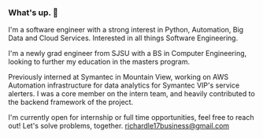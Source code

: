 ### What's up. 👋

I'm a software engineer with a strong interest in Python, Automation, Big Data and Cloud Services. 
Interested in all things Software Engineering. 

I'm a newly grad engineer from SJSU with a BS in Computer Engineering, looking to further my education in the masters program.


Previously interned at Symantec in Mountain View, working on AWS Automation infrastructure for data analytics for Symantec VIP's service alerters. 
I was a core member on the intern team, and heavily contributed to the backend framework of the project.

I'm currently open for internship or full time opportunities, feel free to reach out!
Let's solve problems, together.
richardle17business@gmail.com
